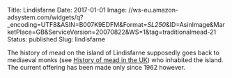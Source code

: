 Title: Lindisfarne
Date: 2017-01-01
Image: //ws-eu.amazon-adsystem.com/widgets/q?_encoding=UTF8&ASIN=B007K9EDFM&Format=_SL250_&ID=AsinImage&MarketPlace=GB&ServiceVersion=20070822&WS=1&tag=traditionalmead-21
Status: published
Slug: lindisfarne

The history of mead on the island of Lindisfarne supposedly goes back to
mediaeval monks (see [History of mead in the UK](/history-of-mead/)) who
inhabited the island. The current offering has been made only since
1962 however.
